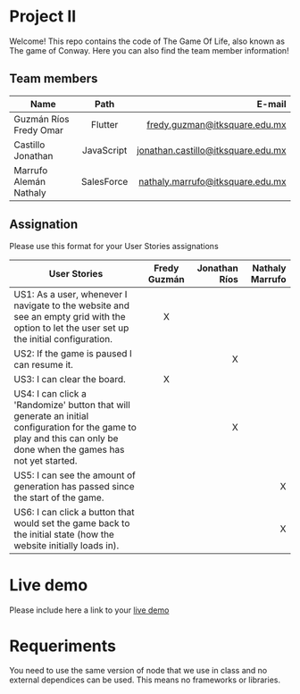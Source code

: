 # Project II

Welcome! This repo contains the code of The Game Of Life, also known as The game of Conway. Here you can also find the team member information!

## Team members


| Name | Path | E-mail |
| ---------------- | :--: | ---: | 
| Guzmán Ríos Fredy Omar | Flutter | fredy.guzman@itksquare.edu.mx | 
| Castillo Jonathan| JavaScript | jonathan.castillo@itksquare.edu.mx | 
| Marrufo Alemán Nathaly | SalesForce | nathaly.marrufo@itksquare.edu.mx |


## Assignation 

Please use this format for your User Stories assignations

| User Stories     | Fredy Guzmán | Jonathan Ríos | Nathaly Marrufo
| ---------------- | :--: | ---: | ---: |
| US1: As a user, whenever I navigate to the website and see an empty grid with the option to let the user set up the initial configuration. |  X   |      |      |
| US2: If the game is paused I can resume it. |      |    X |      |
| US3: I can clear the board. |  X   |      |      |
| US4: I can click a 'Randomize' button that will generate an initial configuration for the game to play and this can only be done when the games has not yet started.|      |  X   |      |
| US5: I can see the amount of generation has passed since the start of the game. |      |      |  X   |
| US6: I can click a button that would set the game back to the initial state (how the website initially loads in).|      |      |  X   |

# Live demo

Please include here a link to your [live demo](url_here_please)

# Requeriments
You need to use the same version of node that we use in class and no external dependices can be used. This means no frameworks or libraries.

